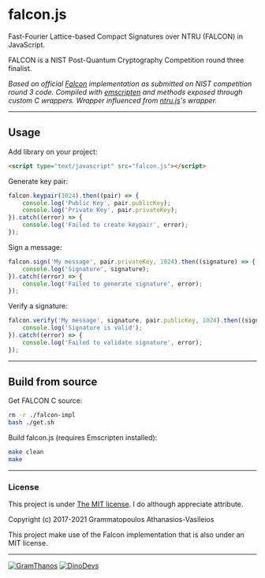 # falcon.js

Fast-Fourier Lattice-based Compact Signatures over NTRU (FALCON) in JavaScript.

FALCON is a NIST Post-Quantum Cryptography Competition round three finalist.

*Based on official [Falcon](https://falcon-sign.info/) implementation as submitted on NIST competition round 3 code.*
*Compiled with [emscripten](https://emscripten.org/) and methods exposed through custom C wrappers.*
*Wrapper influenced from [ntru.js](https://github.com/cyph/ntru.js)'s wrapper.*

___

## Usage

Add library on your project:

```html
<script type="text/javascript" src="falcon.js"></script>
```

Generate key pair:

```javascript
falcon.keypair(1024).then((pair) => {
	console.log('Public Key', pair.publicKey);
	console.log('Private Key', pair.privateKey);
}).catch((error) => {
	console.log('Failed to create keypair', error);
});
```

Sign a message:

```javascript
falcon.sign('My message', pair.privateKey, 1024).then((signature) => {
	console.log('Signature', signature);
}).catch((error) => {
	console.log('Failed to generate signature', error);
});
```

Verify a signature:

```javascript
falcon.verify('My message', signature, pair.publicKey, 1024).then((signature) => {
	console.log('Signature is valid');
}).catch((error) => {
	console.log('Failed to validate signature', error);
});
```

___

## Build from source

Get FALCON C source:
```bash
rm -r ./falcon-impl
bash ./get.sh
```

Build falcon.js (requires Emscripten installed):
```bash
make clean
make
```

___

### License

This project is under [The MIT license](https://opensource.org/licenses/MIT).
I do although appreciate attribute.

Copyright (c) 2017-2021 Grammatopoulos Athanasios-Vasileios

This project make use of the Falcon implementation that is also under an MIT license.

___

[![GramThanos](https://avatars2.githubusercontent.com/u/14858959?s=42&v=4)](https://github.com/GramThanos)
[![DinoDevs](https://avatars1.githubusercontent.com/u/17518066?s=42&v=4)](https://github.com/DinoDevs)
